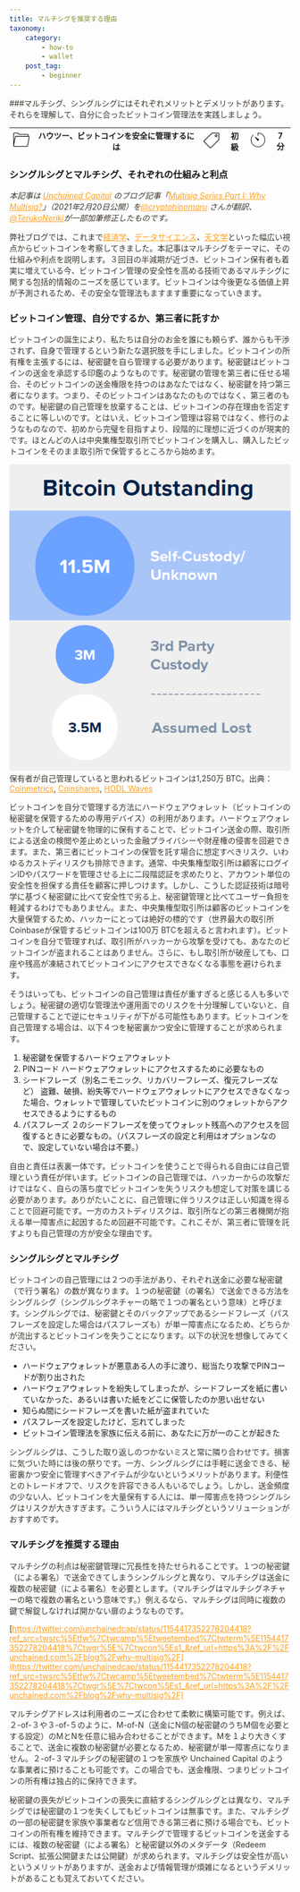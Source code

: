 ```yaml
---
title: マルチシグを推奨する理由
taxonomy:
    category:
        - how-to
        - wallet
    post_tag:
        - beginner
---
```


<style>
img[alt*="Category"], 
img[alt*="Tag"], 
img[alt*="Time"] {
    width:30px;
    height:30px;
    object-fit: cover;
}
p {
    color: #3d362d;
}
p img {
    text-align:center;
}
a {
    color: #ff9f1c;
}
a:hover {
    color: #2ec4b6;
}
</style>

<script type="text/javascript" src="//ajax.googleapis.com/ajax/libs/jquery/1.10.2/jquery.min.js"></script>
<script language="JavaScript">
$(document).ready( function () {
   $("a[href^='http']:not([href*='" + location.hostname + "'])").attr('target', '_blank');
})
</script>

###マルチシグ、シングルシグにはそれぞれメリットとデメリットがあります。それらを理解して、自分に合ったビットコイン管理法を実践しましょう。

|  ![Category](/_images/category.png)  |  ハウツー、ビットコインを安全に管理するには  |  ![Tag](/_images/tag.png)  |  初級  | ![Time](/_images/timer.png)  |  7分  |
| ---- | ---- | ---- | ---- | ---- | ---- |

### シングルシグとマルチシグ、それぞれの仕組みと利点

_本記事は [Unchained Capital](https://unchained.com/) のブログ記事「[Multisig Series Part I: Why Multisig?](https://unchained.com/blog/why-multisig/)」（2021年2月20日公開）を[@cryptohinomaru](https://twitter.com/cryptohinomaru) さんが翻訳、[@TerukoNeriki](https://twitter.com/TerukoNeriki)が一部加筆修正したものです。_

弊社ブログでは、これまで[経済学](https://unchained.com/blog/category/gradually-then-suddenly/)、[データサイエンス](https://unchained.com/blog/category/data-science/)、[天文学](https://unchained.com/blog/category/bitcoin-astronomy/)といった幅広い視点からビットコインを考察してきました。本記事はマルチシグをテーマに、その仕組みや利点を説明します。３回目の半減期が近づき、ビットコイン保有者も着実に増えている今、ビットコイン管理の安全性を高める技術であるマルチシグに関する包括的情報のニーズを感じています。ビットコインは今後更なる価値上昇が予測されるため、その安全な管理法もますます重要になっていきます。


### ビットコイン管理、自分でするか、第三者に託すか

ビットコインの誕生により、私たちは自分のお金を誰にも頼らず、誰からも干渉されず、自身で管理するという新たな選択肢を手にしました。ビットコインの所有権を主張するには、秘密鍵を自ら管理する必要があります。秘密鍵はビットコインの送金を承認する印鑑のようなものです。秘密鍵の管理を第三者に任せる場合、そのビットコインの送金権限を持つのはあなたではなく、秘密鍵を持つ第三者になります。つまり、そのビットコインはあなたのものではなく、第三者のものです。秘密鍵の自己管理を放棄することは、ビットコインの存在理由を否定することに等しいのです。とはいえ、ビットコイン管理は容易ではなく、修行のようなものなので、初めから完璧を目指すより、段階的に理想に近づくのが現実的です。ほとんどの人は中央集権型取引所でビットコインを購入し、購入したビットコインをそのまま取引所で保管するところから始めます。

![発行済みビットコインの内訳](/_images/why_multisig.png)
保有者が自己管理していると思われるビットコインは1,250万 BTC。出典：[Coinmetrics](https://coinmetrics.substack.com/p/coin-metrics-state-of-the-network-41d), [Coinshares](https://medium.com/coinshares/bitcoin-has-a-branding-problem-its-evolution-not-revolution-aa34fe5facfb), [HODL Waves](https://unchained.com/hodlwaves/)

ビットコインを自分で管理する方法にハードウェアウォレット（ビットコインの秘密鍵を保管するための専用デバイス）の利用があります。ハードウェアウォレットを介して秘密鍵を物理的に保有することで、ビットコイン送金の際、取引所による送金の検閲や差止めといった金融プライバシーや財産権の侵害を回避できます。また、第三者にビットコインの保管を託す場合に想定すべきリスク、いわゆるカストディリスクも排除できます。通常、中央集権型取引所は顧客にログインIDやパスワードを管理させる上に二段階認証を求めたりと、アカウント単位の安全性を担保する責任を顧客に押しつけます。しかし、こうした認証技術は暗号学に基づく秘密鍵に比べて安全性で劣る上、秘密鍵管理と比べてユーザー負担を軽減するわけでもありません。また、中央集権型取引所は顧客のビットコインを大量保管するため、ハッカーにとっては絶好の標的です（世界最大の取引所Coinbaseが保管するビットコインは100万 BTCを超えると言われます）。ビットコインを自分で管理すれば、取引所がハッカーから攻撃を受けても、あなたのビットコインが盗まれることはありません。さらに、もし取引所が破産しても、口座や残高が凍結されてビットコインにアクセスできなくなる事態を避けられます。

そうはいっても、ビットコインの自己管理は責任が重すぎると感じる人も多いでしょう。秘密鍵の適切な管理法や運用面でのリスクを十分理解していないと、自己管理することで逆にセキュリティが下がる可能性もあります。ビットコインを自己管理する場合は、以下４つを秘密裏かつ安全に管理することが求められます。

1. 秘密鍵を保管するハードウェアウォレット
2. PINコード
ハードウェアウォレットにアクセスするために必要なもの
3. シードフレーズ（別名ニモニック、リカバリーフレーズ、復元フレーズなど） 
盗難、破損、紛失等でハードウェアウォレットにアクセスできなくなった場合、ウォレットで管理していたビットコインに別のウォレットからアクセスできるようにするもの
4. パスフレーズ
２のシードフレーズを使ってウォレット残高へのアクセスを回復するときに必要なもの。（パスフレーズの設定と利用はオプションなので、設定していない場合は不要。）

自由と責任は表裏一体です。ビットコインを使うことで得られる自由には自己管理という責任が伴います。ビットコインの自己管理では、ハッカーからの攻撃だけではなく、自らの落ち度でビットコインを失うリスクも想定して対策を講じる必要があります。ありがたいことに、自己管理に伴うリスクは正しい知識を得ることで回避可能です。一方のカストディリスクは、取引所などの第三者機関が抱える単一障害点に起因するため回避不可能です。これこそが、第三者に管理を託すよりも自己管理の方が安全な理由です。


### シングルシグとマルチシグ

ビットコインの自己管理には２つの手法があり、それぞれ送金に必要な秘密鍵（で行う署名）の数が異なります。１つの秘密鍵（の署名）で送金できる方法をシングルシグ（シングルシグネチャーの略で１つの署名という意味）と呼びます。シングルシグでは、秘密鍵とそのバックアップであるシードフレーズ（パスフレーズを設定した場合はパスフレーズも）が単一障害点になるため、どちらかが流出するとビットコインを失うことになります。以下の状況を想像してみてください。

* ハードウェアウォレットが悪意ある人の手に渡り、総当たり攻撃でPINコードが割り出された
* ハードウェアウォレットを紛失してしまったが、シードフレーズを紙に書いていなかった、あるいは書いた紙をどこに保管したのか思い出せない
* 知らぬ間にシードフレーズを書いた紙が盗まれていた
* パスフレーズを設定したけど、忘れてしまった
* ビットコイン管理法を家族に伝える前に、あなたに万が一のことが起きた

シングルシグは、こうした取り返しのつかないミスと常に隣り合わせです。損害に気づいた時には後の祭りです。一方、シングルシグには手軽に送金できる、秘密裏かつ安全に管理すべきアイテムが少ないというメリットがあります。利便性とのトレードオフで、リスクを許容できる人もいるでしょう。しかし、送金頻度の少ない人、ビットコインを大量保有する人には、単一障害点を持つシングルシグはリスクが大きすぎます。こういう人にはマルチシグというソリューションがおすすめです。

### マルチシグを推奨する理由

マルチシグの利点は秘密鍵管理に冗長性を持たせられることです。１つの秘密鍵（による署名）で送金できてしまうシングルシグと異なり、マルチシグは送金に複数の秘密鍵（による署名）を必要とします。（マルチシグはマルチシグネチャーの略で複数の署名という意味です。）例えるなら、マルチシグは同時に複数の鍵で解錠しなければ開かない扉のようなものです。

[https://twitter.com/unchainedcap/status/1154417352278204418?ref_src=twsrc%5Etfw%7Ctwcamp%5Etweetembed%7Ctwterm%5E1154417352278204418%7Ctwgr%5E%7Ctwcon%5Es1_&ref_url=https%3A%2F%2Funchained.com%2Fblog%2Fwhy-multisig%2F](https://twitter.com/unchainedcap/status/1154417352278204418?ref_src=twsrc%5Etfw%7Ctwcamp%5Etweetembed%7Ctwterm%5E1154417352278204418%7Ctwgr%5E%7Ctwcon%5Es1_&ref_url=https%3A%2F%2Funchained.com%2Fblog%2Fwhy-multisig%2F)

マルチシグアドレスは利用者のニーズに合わせて柔軟に構築可能です。例えば、２-of-３や３-of-５のように、M-of-N（送金にN個の秘密鍵のうちM個を必要とする設定）のMとNを任意に組み合わせることができます。Mを１より大きくすることで、送金に複数の秘密鍵が必要となるため、秘密鍵が単一障害点になりません。２-of-３マルチシグの秘密鍵の１つを家族や Unchained Capital のような事業者に預けることも可能です。この場合でも、送金権限、つまりビットコインの所有権は独占的に保持できます。

秘密鍵の喪失がビットコインの喪失に直結するシングルシグとは異なり、マルチシグでは秘密鍵の１つを失くしてもビットコインは無事です。また、マルチシグの一部の秘密鍵を家族や事業者など信用できる第三者に預ける場合でも、ビットコインの所有権を維持できます。マルチシグで管理するビットコインを送金するには、複数の秘密鍵（による署名）と秘密鍵以外のメタデータ（Redeem Script、拡張公開鍵または公開鍵）が求められます。マルチシグは安全性が高いというメリットがありますが、送金および情報管理が煩雑になるというデメリットがあることも覚えておいてください。